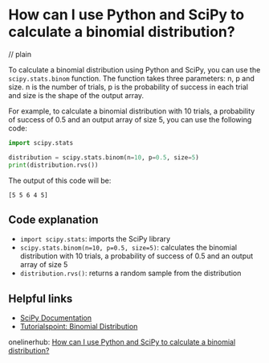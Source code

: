 # How can I use Python and SciPy to calculate a binomial distribution?
// plain

To calculate a binomial distribution using Python and SciPy, you can use the `scipy.stats.binom` function. The function takes three parameters: n, p and size. n is the number of trials, p is the probability of success in each trial and size is the shape of the output array.

For example, to calculate a binomial distribution with 10 trials, a probability of success of 0.5 and an output array of size 5, you can use the following code:

```python
import scipy.stats

distribution = scipy.stats.binom(n=10, p=0.5, size=5)
print(distribution.rvs())
```

The output of this code will be:
```
[5 5 6 4 5]
```

## Code explanation

- `import scipy.stats`: imports the SciPy library
- `scipy.stats.binom(n=10, p=0.5, size=5)`: calculates the binomial distribution with 10 trials, a probability of success of 0.5 and an output array of size 5
- `distribution.rvs()`: returns a random sample from the distribution

## Helpful links
- [SciPy Documentation](https://docs.scipy.org/doc/scipy/reference/generated/scipy.stats.binom.html)
- [Tutorialspoint: Binomial Distribution](https://www.tutorialspoint.com/scipy/scipy_binomial_distribution.htm)

onelinerhub: [How can I use Python and SciPy to calculate a binomial distribution?](https://onelinerhub.com/python-scipy/how-can-i-use-python-and-scipy-to-calculate-a-binomial-distribution)